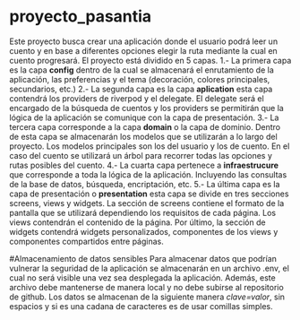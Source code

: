 # proyecto_pasantia

Este proyecto busca crear una aplicación donde el usuario podrá leer un cuento y en base a diferentes opciones elegir la ruta mediante la cual en cuento progresará.
El proyecto está dividido en 5 capas.
1.- La primera capa es la capa **config** dentro de la cual se almacenará el enrutamiento de la aplicación, las preferencias y el tema (decoración, colores principales, secundarios, etc.)
2.- La segunda capa es la capa **aplication** esta capa contendrá los providers de riverpod y el delegate. El delegate será el encargado de la búsqueda de cuentos y los providers se permitirán que la lógica de la aplicación se comunique con la capa de presentación.
3.- La tercera capa corresponde a la capa **domain** o la capa de dominio. Dentro de esta capa se almacenarán los modelos que se utilizarán a lo largo del proyecto. Los modelos principales son los del usuario y los de cuento. En el caso del cuento se utilizará un árbol para recorrer todas las opciones y rutas posibles del cuento.
4.- La cuarta capa pertenece a **infraestrucure** que corresponde a toda la lógica de la aplicación. Incluyendo las consultas de la base de datos, búsqueda, encriptación, etc.
5.- La última capa es la capa de presentación o **presentation** esta capa se divide en tres secciones screens, views y widgets. La sección de screens contiene el formato de la pantalla que se utilizará dependiendo los requisitos de cada página. Los views contendrán el contenido de la página. Por último, la sección de widgets contendrá widgets personalizados, componentes de los views y componentes compartidos entre páginas.

#Almacenamiento de datos sensibles
Para almacenar datos que podrían vulnerar la seguridad de la aplicación se almacenarán en un archivo .env, el cual no será visible una vez sea desplegada la aplicación. Además, este archivo debe mantenerse de manera local y no debe subirse al repositorio de github. Los datos se almacenan de la siguiente manera *clave=valor*, sin espacios y si es una cadana de caracteres es de usar comillas simples.